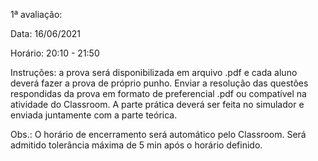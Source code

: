 1ª avaliação:

Data: 16/06/2021

Horário: 20:10 - 21:50

Instruções: a prova será disponibilizada em arquivo .pdf e cada aluno deverá fazer a prova de próprio punho. Enviar a resolução das questões respondidas da prova em formato de preferencial .pdf ou compatível na atividade do Classroom. A parte prática deverá ser feita no simulador e enviada juntamente com a parte teórica.

Obs.: O horário de encerramento será automático pelo Classroom. Será admitido tolerância máxima de 5 min após o horário definido.